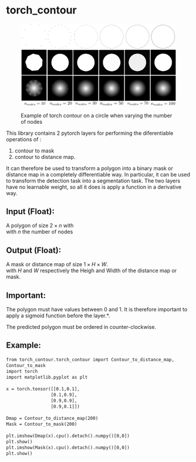 # torch_contour
<figure>
<p align="center">
  <img 
  src="vary_nodes.jpg"
  alt="Example of torch contour on a circle when varying the number of nodes"
  width="500">
  <figcaption>Example of torch contour on a circle when varying the number of nodes</figcaption>
</p>
</figure>

This library contains 2 pytorch layers for performing the diferentiable operations of :

1. contour to mask
2. contour to distance map. 

It can therefore be used to transform a polygon into a binary mask or distance map in a completely differentiable way.
In particular, it can be used to transform the detection task into a segmentation task.
The two layers have no learnable weight, so all it does is apply a function in a derivative way.



## Input (Float):

A polygon of size $2 \times n$ with \
with $n$ the number of nodes


## Output (Float):

A mask or distance map of size $1 \times H \times W$.\
with $H$ and $W$ respectively the Heigh and Width of the distance map or mask.

## Important: 

The polygon must have values between 0 and 1. It is therefore important to apply a sigmoid function before the layer.*.

The predicted polygon must be ordered in counter-clockwise.



## Example:

 ```
from torch_contour.torch_contour import Contour_to_distance_map, Contour_to_mask
import torch
import matplotlib.pyplot as plt

x = torch.tensor([[0.1,0.1],
                  [0.1,0.9],
                  [0.9,0.9],
                  [0.9,0.1]])

Dmap = Contour_to_distance_map(200)
Mask = Contour_to_mask(200)

plt.imshow(Dmap(x).cpu().detach().numpy()[0,0])
plt.show()
plt.imshow(Mask(x).cpu().detach().numpy()[0,0])
plt.show()
```

